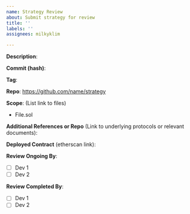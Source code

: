 ```yaml
---
name: Strategy Review
about: Submit strategy for review
title: ''
labels: ''
assignees: milkyklim

---
```


**Description**: 

**Commit (hash)**: 

**Tag**:

**Repo**: https://github.com/name/strategy

**Scope**: (List link to files)
- File.sol

**Additional References or Repo** (Link to underlying protocols or relevant documents):

**Deployed Contract** (etherscan link): 

**Review Ongoing By**:
- [ ] Dev 1
- [ ] Dev 2

**Review Completed By**:
- [ ] Dev 1
- [ ] Dev 2
